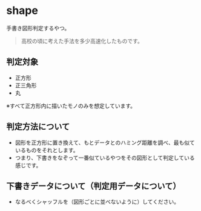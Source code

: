 # shape
手書き図形判定するやつ。
> 高校の頃に考えた手法を多少高速化したものです。

## 判定対象
- 正方形
- 正三角形
- 丸

※すべて正方形内に描いたモノのみを想定しています。

## 判定方法について
- 図形を正方形に置き換えて、もとデータとのハミング距離を調べ、最も似ているものをそれとします。
- つまり、下書きをなぞって一番似ているやつをその図形として判定している感じです。

## 下書きデータについて（判定用データについて）
- なるべくシャッフルを（図形ごとに並べないように）してください。
